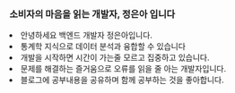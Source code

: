 ### 소비자의 마음을 읽는 개발자, 정은아 입니다

<li> 안녕하세요 백엔드 개발자 정은아입니다.</li>
<li>통계학 지식으로 데이터 분석과 융합할 수 있습니다</li>
<li>개발을 시작하면 시간이 가는줄 모르고 집중하고 있습니다.</li>
<li>문제를 해결하는 즐거움으로 오류를 읽을 줄 아는 개발자입니다.</li>
<li>블로그에 공부내용을 공유하며 함께 공부하는 것을 좋아합니다.</li>
